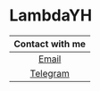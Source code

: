 # LambdaYH
  
|                     **Contact with me**                      |                 
| :----------------------------------------------------------: | 
|           [Email](mailto:chenyihang1998@gmail.com)           | 
|             [Telegram](https://t.me/LambdaYH)                | 
